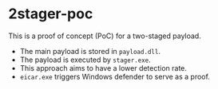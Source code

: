 # 2stager-poc

This is a proof of concept (PoC) for a two-staged payload.

- The main payload is stored in `payload.dll`.
- The payload is executed by `stager.exe`.
- This approach aims to have a lower detection rate.
- `eicar.exe` triggers Windows defender to serve as a proof.
